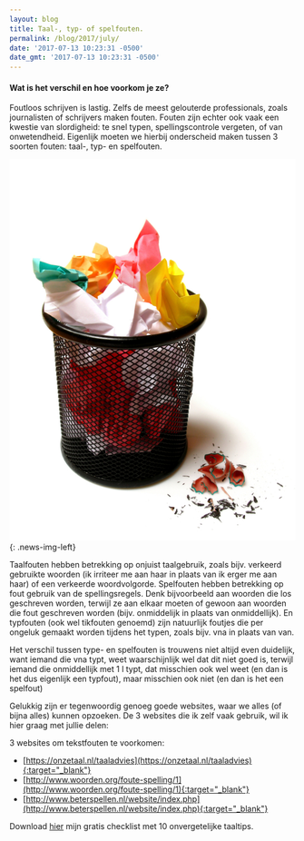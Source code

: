 ```yaml
---
layout: blog
title: Taal-, typ- of spelfouten.
permalink: /blog/2017/july/
date: '2017-07-13 10:23:31 -0500'
date_gmt: '2017-07-13 10:23:31 -0500'
---
```

#### Wat is het verschil en hoe voorkom je ze?

Foutloos schrijven is lastig. Zelfs de meest gelouterde professionals, zoals journalisten of schrijvers maken fouten. Fouten zijn echter ook vaak een kwestie van slordigheid: te snel typen, spellingscontrole vergeten, of van onwetendheid. Eigenlijk moeten we hierbij onderscheid maken tussen 3 soorten fouten: taal-, typ- en spelfouten.

![taalfouten](/img/2017/taalfouten.jpg){: .news-img-left}

Taalfouten hebben betrekking op onjuist taalgebruik, zoals bijv. verkeerd gebruikte woorden (ik irriteer me aan haar in plaats van ik erger me aan haar) of een verkeerde woordvolgorde. Spelfouten hebben betrekking op fout gebruik van de spellingsregels. Denk bijvoorbeeld aan woorden die los geschreven worden, terwijl ze aan elkaar moeten of gewoon aan woorden die fout geschreven worden (bijv. onmiddelijk in plaats van onmiddellijk). En typfouten (ook wel tikfouten genoemd) zijn natuurlijk foutjes die per ongeluk gemaakt worden tijdens het typen, zoals bijv. vna in plaats van van.

Het verschil tussen type- en spelfouten is trouwens niet altijd even duidelijk, want iemand die vna typt, weet waarschijnlijk wel dat dit niet goed is, terwijl iemand die onmiddellijk met 1 l typt, dat misschien ook wel weet (en dan is het dus eigenlijk een typfout), maar misschien ook niet (en dan is het een spelfout)

Gelukkig zijn er tegenwoordig genoeg goede websites, waar we alles (of bijna alles) kunnen opzoeken. De 3 websites die ik zelf vaak gebruik, wil ik hier graag met jullie delen:

3 websites om tekstfouten te voorkomen:

 * [https://onzetaal.nl/taaladvies](https://onzetaal.nl/taaladvies){:target="_blank"}
 * [http://www.woorden.org/foute-spelling/1](http://www.woorden.org/foute-spelling/1){:target="_blank"}
 * [http://www.beterspellen.nl/website/index.php](http://www.beterspellen.nl/website/index.php){:target="_blank"}

 

 

Download [hier](/img/taalfouten.pdf) mijn gratis checklist met 10 onvergetelijke taaltips.
